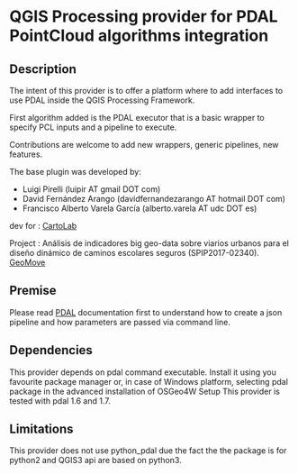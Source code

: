 QGIS Processing provider for PDAL PointCloud algorithms integration
===

Description
---

The intent of this provider is to offer a platform where to add interfaces to use PDAL inside the QGIS Processing Framework.

First algorithm added is the PDAL executor that is a basic wrapper to specify PCL inputs and a pipeline to execute.

Contributions are welcome to add new wrappers, generic pipelines, new features.

The base plugin was developed by:

* Luigi Pirelli (luipir AT gmail DOT com) 
* David Fernández Arango (davidfernandezarango AT hotmail DOT com)
* Francisco Alberto Varela García (alberto.varela AT udc DOT es) 

dev for  : [CartoLab](http://cartolab.udc.es/cartoweb/)

Project  : Análisis de indicadores big geo-data sobre viarios urbanos para el diseño dinámico de caminos escolares seguros (SPIP2017-02340). [GeoMove](http://cartolab.udc.es/geomove/)

Premise
---
Please read [PDAL](https://pdal.io/) documentation first to understand how to create a json pipeline and how parameters are passed via command line.

Dependencies
----
This provider depends on pdal command executable. Install it using you favourite package manager or, in case of Windows platform, selecting pdal package in the advanced installation of OSGeo4W Setup
This provider is tested with pdal 1.6 and 1.7.

Limitations
----
This provider does not use python_pdal due the fact the the package is for python2 and QGIS3 api are based on python3.